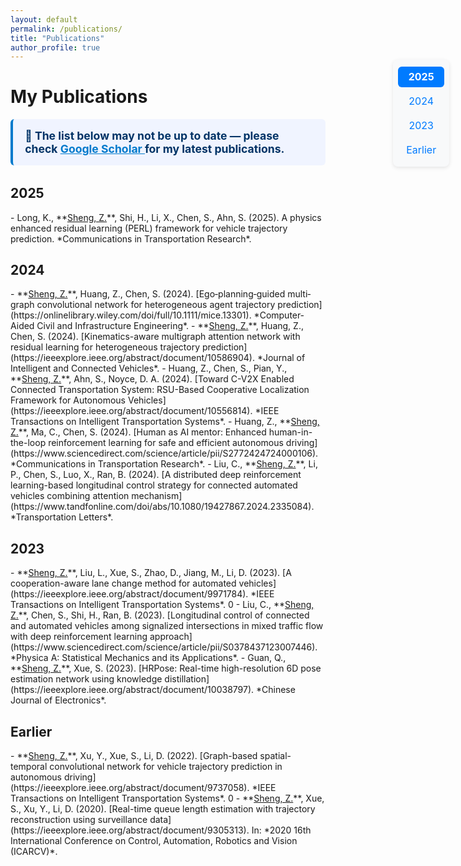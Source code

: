 ```yaml
---
layout: default
permalink: /publications/
title: "Publications"
author_profile: true
---
```


# My Publications

<div style="background-color: #f0f4ff; border-left: 4px solid #007acc; padding: 1rem 1.2rem; margin-bottom: 2rem; border-radius: 6px;">
  <h2 style="margin: 0; font-size: 1.1rem; color: #003366;">
    📌 The list below may not be up to date — please check
    <a href="https://scholar.google.com/citations?user=3T-SILsAAAAJ" target="_blank" style="color: #007acc; text-decoration: underline;">
      Google Scholar
    </a>
    for my latest publications.
  </h2>
</div>

<h2 class="pub-year" id="y2025">2025</h2>
- Long, K., **<u>Sheng, Z.</u>**, Shi, H., Li, X., Chen, S., Ahn, S. (2025). A physics enhanced residual learning (PERL) framework for vehicle trajectory prediction. *Communications in Transportation Research*.

<h2 class="pub-year" id="y2024">2024</h2>
- **<u>Sheng, Z.</u>**, Huang, Z., Chen, S. (2024). [Ego‐planning‐guided multi‐graph convolutional network for heterogeneous agent trajectory prediction](https://onlinelibrary.wiley.com/doi/full/10.1111/mice.13301). *Computer‐Aided Civil and Infrastructure Engineering*.
- **<u>Sheng, Z.</u>**, Huang, Z., Chen, S. (2024). [Kinematics-aware multigraph attention network with residual learning for heterogeneous trajectory prediction](https://ieeexplore.ieee.org/abstract/document/10586904). *Journal of Intelligent and Connected Vehicles*.
- Huang, Z., Chen, S., Pian, Y., **<u>Sheng, Z.</u>**, Ahn, S., Noyce, D. A. (2024). [Toward C-V2X Enabled Connected Transportation System: RSU-Based Cooperative Localization Framework for Autonomous Vehicles](https://ieeexplore.ieee.org/abstract/document/10556814). *IEEE Transactions on Intelligent Transportation Systems*.
- Huang, Z., **<u>Sheng, Z.</u>**, Ma, C., Chen, S. (2024). [Human as AI mentor: Enhanced human-in-the-loop reinforcement learning for safe and efficient autonomous driving](https://www.sciencedirect.com/science/article/pii/S2772424724000106). *Communications in Transportation Research*.
- Liu, C., **<u>Sheng, Z.</u>**, Li, P., Chen, S., Luo, X., Ran, B. (2024). [A distributed deep reinforcement learning-based longitudinal control strategy for connected automated vehicles combining attention mechanism](https://www.tandfonline.com/doi/abs/10.1080/19427867.2024.2335084). *Transportation Letters*.

<h2 class="pub-year" id="y2023">2023</h2>
- **<u>Sheng, Z.</u>**, Liu, L., Xue, S., Zhao, D., Jiang, M., Li, D. (2023). [A cooperation-aware lane change method for automated vehicles](https://ieeexplore.ieee.org/abstract/document/9971784). *IEEE Transactions on Intelligent Transportation Systems*. <span class="show_paper_citations" data='3T-SILsAAAAJ:qUcmZB5y_30C'><i class="fab fa-google-scholar"></i><span class="citation-count">0</span></span>
- Liu, C., **<u>Sheng, Z.</u>**, Chen, S., Shi, H., Ran, B. (2023). [Longitudinal control of connected and automated vehicles among signalized intersections in mixed traffic flow with deep reinforcement learning approach](https://www.sciencedirect.com/science/article/pii/S0378437123007446). *Physica A: Statistical Mechanics and its Applications*.
- Guan, Q., **<u>Sheng, Z.</u>**, Xue, S. (2023). [HRPose: Real-time high-resolution 6D pose estimation network using knowledge distillation](https://ieeexplore.ieee.org/abstract/document/10038797). *Chinese Journal of Electronics*.

<h2 class="pub-year" id="ybefore">Earlier</h2>
- **<u>Sheng, Z.</u>**, Xu, Y., Xue, S., Li, D. (2022). [Graph-based spatial-temporal convolutional network for vehicle trajectory prediction in autonomous driving](https://ieeexplore.ieee.org/abstract/document/9737058). *IEEE Transactions on Intelligent Transportation Systems*. <span class="show_paper_citations" data='3T-SILsAAAAJ:aqlVkmm33-oC'><i class="fab fa-google-scholar"></i><span class="citation-count">0</span></span>
- **<u>Sheng, Z.</u>**, Xue, S., Xu, Y., Li, D. (2020). [Real-time queue length estimation with trajectory reconstruction using surveillance data](https://ieeexplore.ieee.org/abstract/document/9305313). In: *2020 16th International Conference on Control, Automation, Robotics and Vision (ICARCV)*.



<div class="year-nav">
  <a href="#y2025" class="year-link active">2025</a>
  <a href="#y2024" class="year-link">2024</a>
  <a href="#y2023" class="year-link">2023</a>
  <a href="#ybefore" class="year-link">Earlier</a>
</div>

<style>
    .year-nav {
      position: fixed;
      top: 150px;
      right: 30px;
      display: flex;
      flex-direction: column;
      background: #f8f9fa;
      border-radius: 8px;
      padding: 0.5rem;
      box-shadow: 0 2px 6px rgba(0,0,0,0.1);
      z-index: 999;
    }
    
    .year-link {
      text-decoration: none;
      color: #007bff;
      padding: 0.4rem 0.8rem;
      margin: 3px 0;
      border-radius: 6px;
      text-align: center;
      font-size: 1rem;
    }
    
    .year-link:hover {
      background: #e6f0ff;
    }
    
    .year-link.active {
      background: #007bff;
      color: white;
      font-weight: bold;
    }
</style>

<script>
document.addEventListener('DOMContentLoaded', function () {
  const links = document.querySelectorAll('.year-link');
  const sections = Array.from(links).map(link => {
    const id = link.getAttribute('href').substring(1);
    return document.getElementById(id);
  });

  window.addEventListener('scroll', () => {
    let current = sections[0];
    for (let section of sections) {
      const top = section.getBoundingClientRect().top;
      if (top <= 100) {
        current = section;
      }
    }

    links.forEach(link => link.classList.remove('active'));
    const activeLink = document.querySelector(`.year-link[href="#${current.id}"]`);
    if (activeLink) activeLink.classList.add('active');
  });
});
</script>

